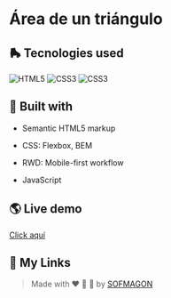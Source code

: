 # Área de un triángulo



## 🛼 Tecnologies used

![HTML5](https://img.shields.io/badge/html5-%23E34F26.svg?style=for-the-badge&logo=html5&logoColor=white) ![CSS3](https://img.shields.io/badge/css3-%231572B6.svg?style=for-the-badge&logo=css3&logoColor=white) ![CSS3](https://img.shields.io/badge/javascript-%23F7DF1E.svg?style=for-the-badge&logo=javascript&logoColor=black)



## 🧩 Built with

+ Semantic HTML5 markup

+ CSS: Flexbox, BEM

+ RWD: Mobile-first workflow

+ JavaScript

  

## 🌎 Live demo

[Click aquí](https://08-pseint-js.netlify.app/)



## 🌈 My Links

> Made with ❤️ 🍕 🌮 by [SOFMAGON](https://beacons.ai/sofmagon)

